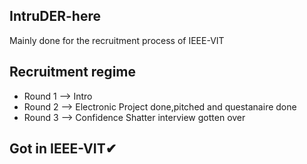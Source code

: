 ## IntruDER-here
Mainly done for the recruitment process of IEEE-VIT
## Recruitment regime
- Round 1 --> Intro 
- Round 2 --> Electronic Project done,pitched and questanaire done
- Round 3 --> Confidence Shatter interview gotten over 
## Got in IEEE-VIT✔
